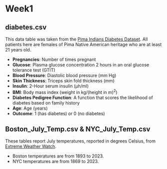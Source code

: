 # Week1
## diabetes.csv
This data table was taken from the [Pima Indians Diabetes Dataset](https://www.kaggle.com/datasets/uciml/pima-indians-diabetes-database). All patients here are females of Pima Native American heritage who are at least 21 years old.

- **Pregnancies**: Number of times pregnant
- **Glucose**: Plasma glucose concentration 2 hours in an oral glucose tolerance test (GTIT)
- **Blood Pressure**: Diastolic blood pressure (mm Hg)
- **Skin Thickness**: Triceps skin fold thickness (mm)
- **Insulin**: 2-Hour serum insulin (µh/ml)
- **BMI**: Body mass index (weight in kg/(height in m)<sup>2</sup>)
- **Diabetes Pedigree Function**: A function that scores the likelihood of diabetes based on family history
- **Age**: Age (years)
- **Outcome**: 1 (has diabetes) or 0 (no diabetes)

## Boston_July_Temp.csv & NYC_July_Temp.csv
These tables report July temperatures, reported in degrees Celsius, from [Extreme Weather Watch](https://www.extremeweatherwatch.com/).

- Boston temperatures are from 1893 to 2023.
- NYC temperatures are from 1869 to 2023.
